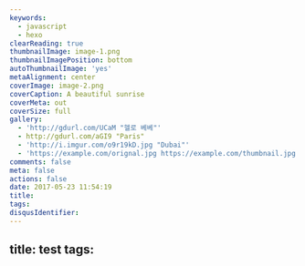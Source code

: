 ```yaml
---
keywords:
  - javascript
  - hexo
clearReading: true
thumbnailImage: image-1.png
thumbnailImagePosition: bottom
autoThumbnailImage: 'yes'
metaAlignment: center
coverImage: image-2.png
coverCaption: A beautiful sunrise
coverMeta: out
coverSize: full
gallery:
  - 'http://gdurl.com/UCaM "헬로 베베"'
  - http://gdurl.com/aGI9 "Paris"
  - 'http://i.imgur.com/o9r19kD.jpg "Dubai"'
  - 'https://example.com/orignal.jpg https://example.com/thumbnail.jpg "Sidney"'
comments: false
meta: false
actions: false
date: 2017-05-23 11:54:19
title:
tags:
disqusIdentifier:
---
```


title: test
tags:
---

